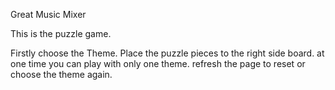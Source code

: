 Great Music Mixer

This is the puzzle game.

Firstly choose the Theme.
 Place the puzzle pieces to the right side board.
at one time you can play with only one theme.
refresh the page to reset or choose the theme again.



